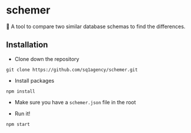 # schemer
:octopus: A tool to compare two similar database schemas to find the differences.

## Installation

- Clone down the repository
```
git clone https://github.com/sq1agency/schemer.git
```

- Install packages
```
npm install
```

- Make sure you have a `schemer.json` file in the root

- Run it!
```
npm start
```
